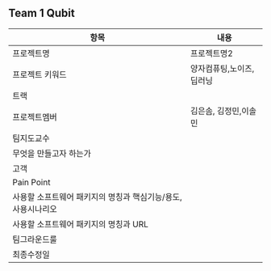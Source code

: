 ## Team 1 Qubit
|항목|내용|
|---|---|
|프로젝트명|프로젝트명2|
|프로젝트 키워드|양자컴퓨팅,노이즈,딥러닝|
|트랙||
|프로젝트멤버| 김은솜, 김정민,이솔민
|팀지도교수|| 이형준 교수님
|무엇을 만들고자 하는가||
|고객||
|Pain Point||
|사용할 소프트웨어 패키지의 명칭과 핵심기능/용도, 사용시나리오||
|사용할 소프트웨어 패키지의 명칭과 URL||
|팀그라운드룰||
|최종수정일||

